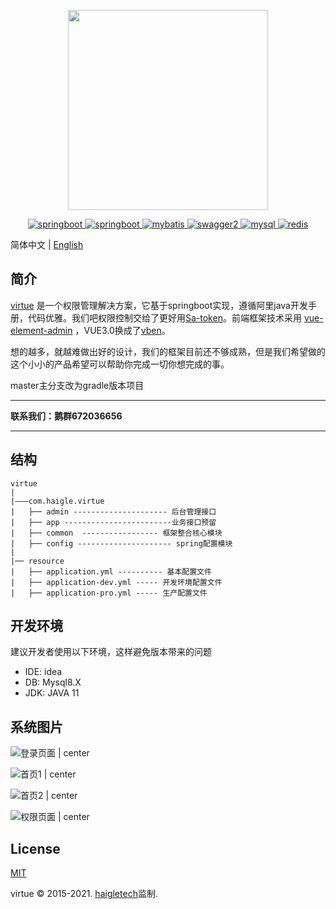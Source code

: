 <p align="center">
  <img width="320" src="http://haigle.gitee.io/static_resources/virtue/image/title.png"  alt="">
</p>

<p align="center">
  <a href="https://spring.io/projects/spring-boot/">
    <img src="https://img.shields.io/badge/springboot-2.5.6-green" alt="springboot">
  </a>
  <a href="https://gitee.com/dromara/sa-token/">
    <img src="https://img.shields.io/badge/satoken-1.28.0-bule" alt="springboot">
  </a>
 <a href="https://mybatis.org/mybatis-3/">
    <img src="https://img.shields.io/badge/mybatis-3-red" alt="mybatis">
  </a>
   <a href="https://gitee.com/smart-doc-team/smart-doc">
    <img src="https://img.shields.io/badge/smartdoc-2.3.1-yellow" alt="swagger2">
  </a>
  <a href="https://www.mysql.com/">
    <img src="https://img.shields.io/badge/mysql-8.2-%234479a1" alt="mysql">
  </a>
  <a href="https://redis.io/">
    <img src="https://img.shields.io/badge/redis-3.0-red" alt="redis">
  </a>
</p>

简体中文 | [English](./README_en_US.md)

## 简介

[virtue](https://gitee.com/haigle/virtue) 是一个权限管理解决方案，它基于springboot实现，遵循阿里java开发手册，代码优雅。我们吧权限控制交给了更好用[Sa-token](https://sa-token.dev33.cn/)。前端框架技术采用 [vue-element-admin](https://panjiachen.gitee.io/vue-element-admin-site/zh) ，VUE3.0换成了[vben](https://gitee.com/annsion/vue-vben-admin)。

想的越多，就越难做出好的设计，我们的框架目前还不够成熟，但是我们希望做的这个小小的产品希望可以帮助你完成一切你想完成的事。

master主分支改为gradle版本项目
***

**联系我们：鹅群672036656**

***

## 结构

```
virtue
| 
|———com.haigle.virtue
|	├── admin --------------------- 后台管理接口      
|	├── app ------------------------业务接口预留
|	├── common  ----------------- 框架整合核心模块
|   ├── config --------------------- spring配置模块
|
|── resource
|	├── application.yml ---------- 基本配置文件
|	├── application-dev.yml ----- 开发环境配置文件
|	├── application-pro.yml ----- 生产配置文件
```

## 开发环境

建议开发者使用以下环境，这样避免版本带来的问题
* IDE: idea
* DB: Mysql8.X
* JDK: JAVA 11

## 系统图片

![登录页面 | center](https://haigle.gitee.io/static_resources/virtue/image/登录页面.jpg)

![首页1 | center](https://haigle.gitee.io/static_resources/virtue/image/首页1.jpg)

![首页2 | center](https://haigle.gitee.io/static_resources/virtue/image/首页2.jpg)

![权限页面 | center](https://haigle.gitee.io/static_resources/virtue/image/权限页面.jpg)


## License

[MIT](https://gitee.com/haigle/virtue/blob/master/LICENSE)

virtue © 2015-2021.  [haigletech](www.haigle.cn)监制.
